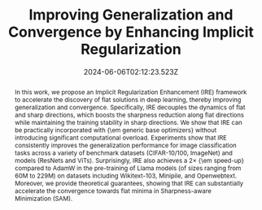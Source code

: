---
abstract: In this work, we propose an Implicit Regularization Enhancement (IRE) framework to accelerate the discovery of flat solutions in deep learning, thereby improving generalization and convergence. Specifically, IRE decouples the dynamics of flat and sharp directions, which boosts the sharpness reduction along flat directions while maintaining the training stability in sharp directions. We show that IRE can be practically incorporated with {\em generic base optimizers} without introducing significant computational overload. Experiments show that IRE consistently improves the generalization performance for image classification tasks across a variety of benchmark datasets (CIFAR-10/100, ImageNet) and models (ResNets and ViTs). Surprisingly, IRE also achieves a 2× {\em speed-up} compared to AdamW in the pre-training of Llama models (of sizes ranging from 60M to 229M) on datasets including Wikitext-103, Minipile, and Openwebtext. Moreover, we provide theoretical guarantees, showing that IRE can substantially accelerate the convergence towards flat minima in Sharpness-aware Minimization (SAM).
slides: ""
url_pdf: https://arxiv.org/abs/2405.20763
publication_types:
  - "1"
authors:
  - Mingze Wang
  - Haotian He
  - Jinbo Wang
  - Zilin Wang
  - admin
  - Feiyu Xiong
  - Zhiyu Li
  - Weinan E
  - Lei Wu
author_notes: []
publication: In *Neural Information Processing Systems 37 (**NeurIPS 2024**)*
summary: "We propose an Implicit Regularization Enhancement (IRE) framework to accelerate the discovery of flat solutions in deep learning, thereby improving generalization and convergence."
url_dataset: ""
url_project: ""
publication_short: ""
url_source: ""
url_video: ""
title: "Improving Generalization and Convergence by Enhancing Implicit Regularization"
doi: ""
featured: false
tags: []
projects: []
image:
  caption: ""
  focal_point: ""
  preview_only: false
  filename: 9.png
date: 2024-06-06T02:12:23.523Z
url_slides: ""
publishDate: 2024-06-06T00:00:00.000Z
url_poster: ""
url_code: https://github.com/CarlanLark/Robust-AIGC-Detector
---